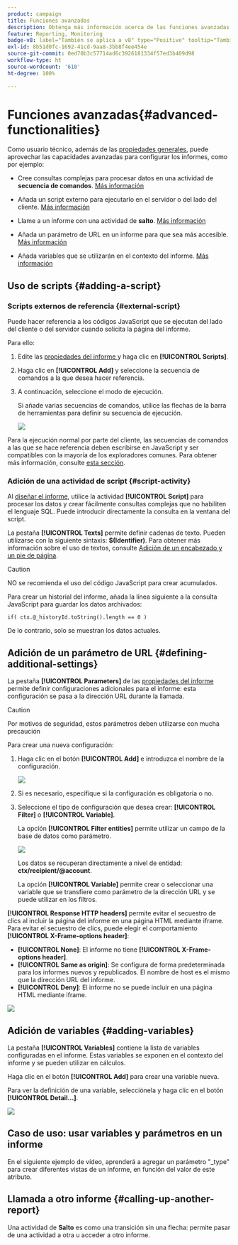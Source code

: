 ```yaml
---
product: campaign
title: Funciones avanzadas
description: Obtenga más información acerca de las funciones avanzadas al trabajar con informes
feature: Reporting, Monitoring
badge-v8: label="También se aplica a v8" type="Positive" tooltip="También se aplica a Campaign v8"
exl-id: 8b51d0fc-1692-41cd-9aa8-3bb8f4ee454e
source-git-commit: 0ed70b3c57714ad6c3926181334f57ed3b409d98
workflow-type: ht
source-wordcount: '610'
ht-degree: 100%

---
```


# Funciones avanzadas{#advanced-functionalities}



Como usuario técnico, además de las [propiedades generales](../../reporting/using/properties-of-the-report.md), puede aprovechar las capacidades avanzadas para configurar los informes, como por ejemplo:

* Cree consultas complejas para procesar datos en una actividad de **secuencia de comandos**. [Más información](#script-activity)

* Añada un script externo para ejecutarlo en el servidor o del lado del cliente. [Más información](#external-script)

* Llame a un informe con una actividad de **salto**. [Más información](#calling-up-another-report)

* Añada un parámetro de URL en un informe para que sea más accesible. [Más información](#calling-up-another-report)

* Añada variables que se utilizarán en el contexto del informe. [Más información](#adding-variables)

## Uso de scripts {#adding-a-script}

### Scripts externos de referencia {#external-script}

Puede hacer referencia a los códigos JavaScript que se ejecutan del lado del cliente o del servidor cuando solicita la página del informe.

Para ello:

1. Edite las [propiedades del informe ](../../reporting/using/properties-of-the-report.md) y haga clic en **[!UICONTROL Scripts]**.
1. Haga clic en **[!UICONTROL Add]** y seleccione la secuencia de comandos a la que desea hacer referencia.
1. A continuación, seleccione el modo de ejecución.

   Si añade varias secuencias de comandos, utilice las flechas de la barra de herramientas para definir su secuencia de ejecución.

   ![](assets/reporting_custom_js.png)

Para la ejecución normal por parte del cliente, las secuencias de comandos a las que se hace referencia deben escribirse en JavaScript y ser compatibles con la mayoría de los exploradores comunes. Para obtener más información, consulte [esta sección](../../web/using/web-forms-answers.md).

### Adición de una actividad de script {#script-activity}

Al [diseñar el informe](../../reporting/using/creating-a-new-report.md#modelizing-the-chart), utilice la actividad **[!UICONTROL Script]** para procesar los datos y crear fácilmente consultas complejas que no habiliten el lenguaje SQL. Puede introducir directamente la consulta en la ventana del script.

La pestaña **[!UICONTROL Texts]** permite definir cadenas de texto. Pueden utilizarse con la siguiente sintaxis: **$(Identifier)**. Para obtener más información sobre el uso de textos, consulte [Adición de un encabezado y un pie de página](../../reporting/using/element-layout.md#adding-a-header-and-a-footer).

>[!CAUTION]
>
>NO se recomienda el uso del código JavaScript para crear acumulados.

Para crear un historial del informe, añada la línea siguiente a la consulta JavaScript para guardar los datos archivados:

```
if( ctx.@_historyId.toString().length == 0 )
```

De lo contrario, solo se muestran los datos actuales.

## Adición de un parámetro de URL {#defining-additional-settings}

La pestaña **[!UICONTROL Parameters]** de las [propiedades del informe](../../reporting/using/properties-of-the-report.md) permite definir configuraciones adicionales para el informe: esta configuración se pasa a la dirección URL durante la llamada.

>[!CAUTION]
>
>Por motivos de seguridad, estos parámetros deben utilizarse con mucha precaución

Para crear una nueva configuración:

1. Haga clic en el botón **[!UICONTROL Add]** e introduzca el nombre de la configuración.

   ![](assets/s_ncs_advuser_report_properties_09a.png)

1. Si es necesario, especifique si la configuración es obligatoria o no.

1. Seleccione el tipo de configuración que desea crear: **[!UICONTROL Filter]** o **[!UICONTROL Variable]**.

   La opción **[!UICONTROL Filter entities]** permite utilizar un campo de la base de datos como parámetro.

   ![](assets/s_ncs_advuser_report_properties_09b.png)

   Los datos se recuperan directamente a nivel de entidad: **ctx/recipient/@account**.

   La opción **[!UICONTROL Variable]** permite crear o seleccionar una variable que se transfiere como parámetro de la dirección URL y se puede utilizar en los filtros.

**[!UICONTROL Response HTTP headers]** permite evitar el secuestro de clics al incluir la página del informe en una página HTML mediante iframe. Para evitar el secuestro de clics, puede elegir el comportamiento **[!UICONTROL X-Frame-options header]**:

* **[!UICONTROL None]**: El informe no tiene **[!UICONTROL X-Frame-options header]**.
* **[!UICONTROL Same as origin]**: Se configura de forma predeterminada para los informes nuevos y republicados. El nombre de host es el mismo que la dirección URL del informe.
* **[!UICONTROL Deny]**: El informe no se puede incluir en una página HTML mediante iframe.

![](assets/s_ncs_advuser_report_properties_09c.png)

## Adición de variables {#adding-variables}

La pestaña **[!UICONTROL Variables]** contiene la lista de variables configuradas en el informe. Estas variables se exponen en el contexto del informe y se pueden utilizar en cálculos.

Haga clic en el botón **[!UICONTROL Add]** para crear una variable nueva.

Para ver la definición de una variable, selecciónela y haga clic en el botón **[!UICONTROL Detail...]**.

![](assets/s_ncs_advuser_report_properties_10.png)

## Caso de uso: usar variables y parámetros en un informe

En el siguiente ejemplo de vídeo, aprenderá a agregar un parámetro &quot;_type&quot; para crear diferentes vistas de un informe, en función del valor de este atributo.

<!--
![](assets/do-not-localize/how-to-video.png) [Discover this feature in video](https://helpx.adobe.com/campaign/classic/how-to/add-url-parameter-in-acv6.html?playlist=/ccx/v1/collection/product/campaign/classic/segment/business-practitioners/explevel/intermediate/applaunch/how-to-4/collection.ccx.js&ref=helpx.adobe.com)-->


## Llamada a otro informe {#calling-up-another-report}

Una actividad de **Salto** es como una transición sin una flecha: permite pasar de una actividad a otra u acceder a otro informe.
